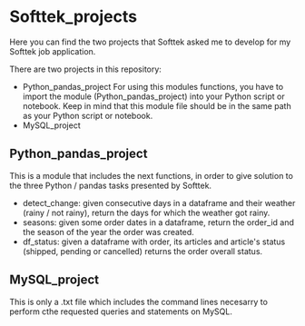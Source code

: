 # Softtek_projects
Here you can find the two projects that Softtek asked me to develop for my Softtek job application.

There are two projects in this repository:
* Python_pandas_project
  For using this modules functions, you have to import the module (Python_pandas_project) into your Python script or notebook.
  Keep in mind that this module file should be in the same path as your Python script or notebook.
* MySQL_project

## Python_pandas_project

This is a module that includes the next functions, in order to give solution to the three Python / pandas tasks presented by Softtek.

* detect_change: given consecutive days in a dataframe and their weather (rainy / not rainy), return the days for which the weather got rainy.
* seasons: given some order dates in a dataframe, return the order_id and the season of the year the order was created.
* df_status: given a dataframe with order, its articles and article's status (shipped, pending or cancelled) returns the order overall status.

## MySQL_project
This is only a .txt file which includes the command lines necesarry to perform cthe requested queries and statements on MySQL.
